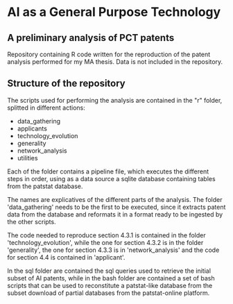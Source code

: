 # AI as a General Purpose Technology
## A preliminary analysis of PCT patents

Repository containing R code written for the reproduction of the patent analysis performed for my MA thesis. Data is not included in the repository.

## Structure of the repository

The scripts used for performing the analysis are contained in the "r" folder, splitted in different actions:

- data_gathering
- applicants
- technology_evolution
- generality
- network_analysis
- utilities

Each of the folder contains a pipeline file, which executes the different steps in order, using as a data source a sqlite database containing tables from the patstat database.

The names are explicatives of the different parts of the analysis. The folder 'data_gathering' needs to be the first to be executed, since it extracts patent data from the database and reformats it in a format ready to be ingested by the other scripts. 

The code needed to reproduce section 4.3.1 is contained in the folder 'technology_evolution', while the one for section 4.3.2 is in the folder 'generality', the one for section 4.3.3 is in 'network_analysis' and the code for section 4.4 is contained in 'applicant'. 

In the sql folder are contained the sql queries used to retrieve the initial subset of AI patents, while in the bash folder are contained a set of bash scripts that can be used to reconstitute a patstat-like database from the subset download of partial databases from the patstat-online platform. 


